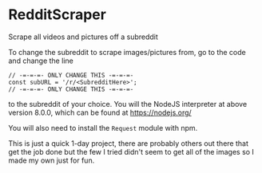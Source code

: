 # RedditScraper
Scrape all videos and pictures off a subreddit

To change the subreddit to scrape images/pictures from, go to the code and change the line

```
// -=-=-=- ONLY CHANGE THIS -=-=-=-
const subURL = '/r/<SubredditHere>';
// -=-=-=- ONLY CHANGE THIS -=-=-=-
```

to the subreddit of your choice. You will the NodeJS interpreter at above version 8.0.0, which can be found at https://nodejs.org/

You will also need to install the `Request` module with npm.

This is just a quick 1-day project, there are probably others out there that get the job done but the few I tried didn't seem to get all of the images so I made my own just for fun.
